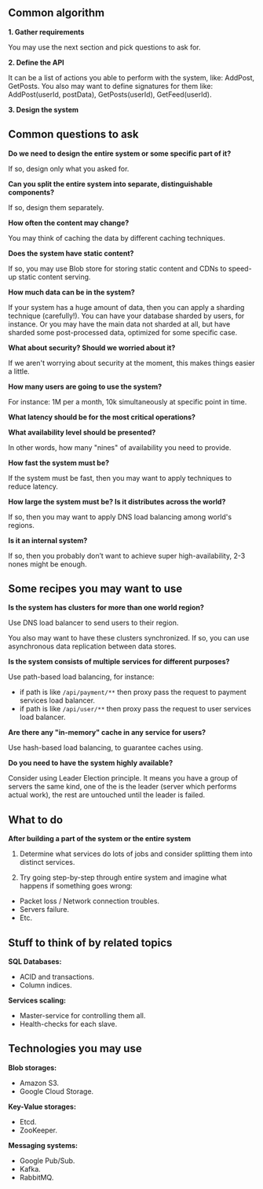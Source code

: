 ## Common algorithm

**1. Gather requirements**

You may use the next section and pick questions to ask for.

**2. Define the API** 

It can be a list of actions you able to perform with the system, like: AddPost, GetPosts.
You also may want to define signatures for them like: AddPost(userId, postData), GetPosts(userId), GetFeed(userId).

**3. Design the system**

## Common questions to ask

**Do we need to design the entire system or some specific part of it?**

If so, design only what you asked for.

**Can you split the entire system into separate, distinguishable components?**

If so, design them separately.

**How often the content may change?**

You may think of caching the data by different caching techniques.

**Does the system have static content?**

If so, you may use Blob store for storing static content and CDNs to speed-up static content serving. 

**How much data can be in the system?**

If your system has a huge amount of data, then you can apply a sharding technique (carefully!).
You can have your database sharded by users, for instance. 
Or you may have the main data not sharded at all, but have sharded some post-processed data, optimized for some specific
case.

**What about security? Should we worried about it?**

If we aren't worrying about security at the moment, this makes things easier a little.

**How many users are going to use the system?**

For instance: 1M per a month, 10k simultaneously at specific point in time.

**What latency should be for the most critical operations?**

**What availability level should be presented?**

In other words, how many "nines" of availability you need to provide.

**How fast the system must be?**

If the system must be fast, then you may want to apply techniques to reduce latency.

**How large the system must be? Is it distributes across the world?**

If so, then you may want to apply DNS load balancing among world's regions.

**Is it an internal system?**

If so, then you probably don’t want to achieve super high-availability, 2-3 nones might be enough.

## Some recipes you may want to use

**Is the system has clusters for more than one world region?**

Use DNS load balancer to send users to their region.

You also may want to have these clusters synchronized. If so, you can use asynchronous data replication 
between data stores.

**Is the system consists of multiple services for different purposes?**

Use path-based load balancing, for instance:
* if path is like `/api/payment/**` then proxy pass the request to payment services load balancer.
* if path is like `/api/user/**` then proxy pass the request to user services load balancer.

**Are there any "in-memory" cache in any service for users?**

Use hash-based load balancing, to guarantee caches using.

**Do you need to have the system highly available?**

Consider using Leader Election principle. It means you have a group of servers the same kind, one of the is the leader
(server which performs actual work), the rest are untouched until the leader is failed.

## What to do

**After building a part of the system or the entire system**

1) Determine what services do lots of jobs and consider splitting them into distinct services.
  
2) Try going step-by-step through entire system and imagine what happens if something goes wrong:
* Packet loss / Network connection troubles.
* Servers failure.
* Etc.

## Stuff to think of by related topics

**SQL Databases:**
- ACID and transactions.
- Column indices.

**Services scaling:**
- Master-service for controlling them all.
- Health-checks for each slave.

## Technologies you may use

**Blob storages:**
- Amazon S3.
- Google Cloud Storage.

**Key-Value storages:**
- Etcd.
- ZooKeeper.

**Messaging systems:**
- Google Pub/Sub.
- Kafka.
- RabbitMQ.







